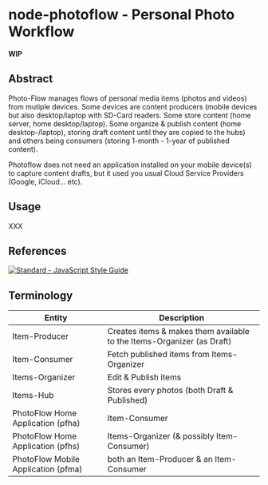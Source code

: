 node-photoflow - Personal Photo Workflow
========================================

**WIP**

Abstract
--------

Photo-Flow manages flows of personal media items (photos and videos) from
mutiple devices. Some devices are content producers (mobile devices but also
desktop/laptop with SD-Card readers. Some store content (home server, home desktop/laptop). Some organize & publish content (home desktop-/laptop), storing
draft content until they are copied to the hubs) and others being consumers
(storing 1-month - 1-year of published content).

Photoflow does not need an application installed on your mobile device(s) to
capture content drafts, but it used you usual Cloud Service Providers (Google,
iCloud... etc).

Usage
-----

XXX

References
----------

[![Standard - JavaScript Style Guide](https://img.shields.io/badge/code%20style-standard-brightgreen.svg)](http://standardjs.com/)

Terminology
-----------

Entity | Description
------ | -----------
Item-Producer | Creates items & makes them available to the Items-Organizer (as Draft)
Item-Consumer | Fetch published items from Items-Organizer
Items-Organizer | Edit & Publish items
Items-Hub | Stores every photos (both Draft & Published)
PhotoFlow Home Application (pfha) | Item-Consumer
PhotoFlow Home Application (pfhs) | Items-Organizer (\& possibly Item-Consumer)
PhotoFlow Mobile Application (pfma) | both an Item-Producer \& an Item-Consumer
